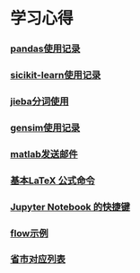 # 学习心得

### [pandas使用记录](https://github.com/fly2/notes/blob/master/pandas%E4%BD%BF%E7%94%A8%E8%AE%B0%E5%BD%95.md)
### [sicikit-learn使用记录](https://github.com/fly2/notes/blob/master/sicikit-learn%E4%BD%BF%E7%94%A8%E8%AE%B0%E5%BD%95.md#sicikit-learn使用记录)
### [jieba分词使用](https://github.com/fly2/notes/blob/master/jieba%E5%88%86%E8%AF%8D%E4%BD%BF%E7%94%A8.md)
### [gensim使用记录](https://github.com/fly2/notes/blob/master/gensim%E4%BD%BF%E7%94%A8%E8%AE%B0%E5%BD%95.md)
### [matlab发送邮件](https://github.com/fly2/notes/blob/master/matlab%E5%8F%91%E9%80%81%E9%82%AE%E4%BB%B6.md)
### [基本LaTeX 公式命令](https://github.com/fly2/notes/blob/master/%E5%9F%BA%E6%9C%ACLaTeX%20%E5%85%AC%E5%BC%8F%E5%91%BD%E4%BB%A4.md)
### [Jupyter Notebook 的快捷键](https://github.com/fly2/notes/blob/master/Jupyter%20Notebook%20%E7%9A%84%E5%BF%AB%E6%8D%B7%E9%94%AE.md)
### [flow示例](https://github.com/fly2/notes/blob/master/flow%E7%A4%BA%E4%BE%8B.md)

### [省市对应列表](https://github.com/fly2/notes)
